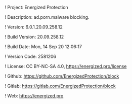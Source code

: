 ! Project: Energized Protection

! Description: ad.porn.malware blocking.

! Version: 6.0.1.20.09.258.12

! Build Version: 20.09.258.12

! Build Date: Mon, 14 Sep 20 12:06:17

! Version Code: 2581206

! License: CC BY-NC-SA 4.0, https://energized.pro/license

! Github: https://github.com/EnergizedProtection/block

! Gitlab: https://gitlab.com/EnergizedProtection/block


! Web: https://energized.pro
